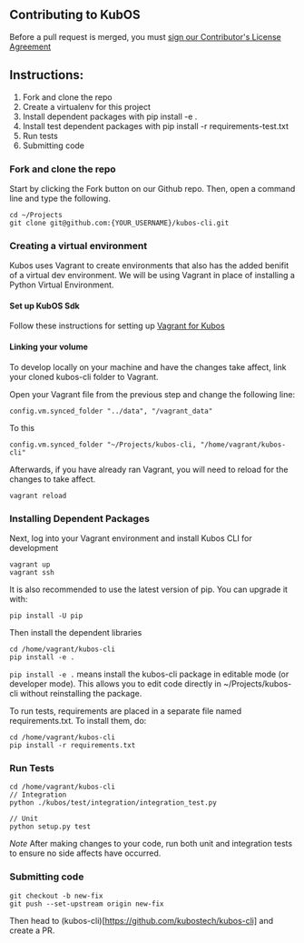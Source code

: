 Contributing to KubOS
---

Before a pull request is merged, you must [sign our Contributor's License Agreement](https://www.clahub.com/agreements/openkosmosorg/KubOS)

## Instructions:
  1. Fork and clone the repo
  2. Create a virtualenv for this project
  3. Install dependent packages with pip install -e .
  4. Install test dependent packages with pip install -r requirements-test.txt
  5. Run tests
  6. Submitting code

### Fork and clone the repo

Start by clicking the Fork button on our Github repo. Then, open a command line and type
the following.

```
cd ~/Projects
git clone git@github.com:{YOUR_USERNAME}/kubos-cli.git
```

### Creating a virtual environment

Kubos uses Vagrant to create environments that also has the added benifit of a virtual dev environment. We will be using Vagrant in place of installing a Python Virtual Environment.

#### Set up KubOS Sdk
Follow these instructions for setting up [Vagrant for Kubos](http://docs.kubos.co/0.2.2/md_docs_sdk-installing.html)

#### Linking your volume
To develop locally on your machine and have the changes take affect, link your cloned kubos-cli folder to Vagrant.

Open your Vagrant file from the previous step and change the following line:
```
config.vm.synced_folder "../data", "/vagrant_data"
```
To this
```
config.vm.synced_folder "~/Projects/kubos-cli, "/home/vagrant/kubos-cli"
```
Afterwards, if you have already ran Vagrant, you will need to reload for the changes to take affect.
```
vagrant reload
```

### Installing Dependent Packages
Next, log into your Vagrant environment and install Kubos CLI for development
```
vagrant up
vagrant ssh
```
It is also recommended to use the latest version of pip. You can upgrade it with:
```
pip install -U pip
```

Then install the dependent libraries
```
cd /home/vagrant/kubos-cli
pip install -e .
```
`pip install -e .` means install the kubos-cli package in editable mode (or developer mode). This allows you to edit code directly in ~/Projects/kubos-cli without reinstalling the package.

To run tests, requirements are placed in a separate file named requirements.txt. To install them, do:
```
cd /home/vagrant/kubos-cli
pip install -r requirements.txt
```
### Run Tests

```
cd /home/vagrant/kubos-cli
// Integration
python ./kubos/test/integration/integration_test.py

// Unit
python setup.py test
```

*Note* After making changes to your code, run both unit and integration tests to ensure no
side affects have occurred.

### Submitting code

```
git checkout -b new-fix
git push --set-upstream origin new-fix
```

Then head to (kubos-cli)[https://github.com/kubostech/kubos-cli] and create a PR.
